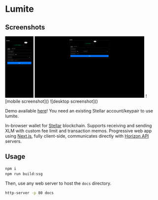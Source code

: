 # Lumite

## Screenshots
<img src="https://raw.githubusercontent.com/beans42/lumite/master/demo1.png" alt="mobile screenshot" height="200px">
<img src="https://raw.githubusercontent.com/beans42/lumite/master/demo2.png" alt="desktop screenshot" height="200px">
![mobile screenshot]()
![desktop screenshot]()

Demo available [here](https://ebra.dev/lumite/)! You need an existing Stellar account/keypair to use lumite.

In-browser wallet for [Stellar](https://stellar.org/) blockchain. Supports receiving and sending XLM with custom fee limit and transaction memos. Progressive web app using [Next.js](https://nextjs.org/), fully client-side, communicates directly with [Horizon API](https://developers.stellar.org/api) servers.

## Usage

```bash
npm i
npm run build:ssg
```

Then, use any web server to host the `docs` directory.
```bash
http-server -p 80 docs
```
